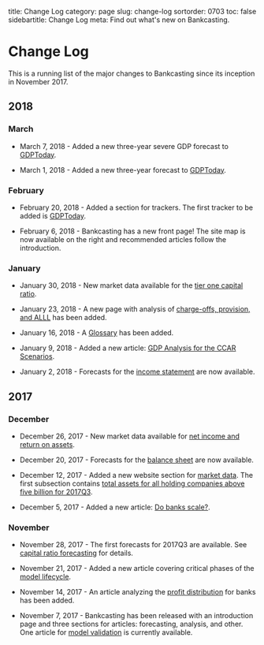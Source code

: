 title: Change Log
category: page
slug: change-log
sortorder: 0703
toc: false
sidebartitle: Change Log
meta: Find out what's new on Bankcasting.

# Change Log
This is a running list of the major changes to Bankcasting since its inception in November 2017. 

## 2018

### March

* March 7, 2018 - Added a new three-year severe GDP forecast to <a href="/gdptoday.html">GDPToday</a>.

* March 1, 2018 - Added a new three-year forecast to <a href="/gdptoday.html">GDPToday</a>.

### February

* February 20, 2018 - Added a section for trackers. The first tracker to be added is <a href="/gdptoday.html">GDPToday</a>.

* February 6, 2018 - Bankcasting has a new front page! The site map is now available on the right and recommended articles follow the introduction.

### January

* January 30, 2018 - New market data available for the <a href="/tier-one-ratio-data.html">tier one capital ratio</a>.

* January 23, 2018 - A new page with analysis of <a href="/provision-analysis.html">charge-offs, provision, and ALLL</a> has been added.

* January 16, 2018 - A <a href="/glossary.html">Glossary</a> has been added.

* January 9, 2018 - Added a new article: <a href="/frb-gdp-analysis.html">GDP Analysis for the CCAR Scenarios</a>.

* January 2, 2018 - Forecasts for the <a href="/income-statement-forecasting.html">income statement</a> are now available.

## 2017

### December

* December 26, 2017 - New market data available for <a href="/net-income-data.html">net income and return on assets</a>.

* December 20, 2017 - Forecasts for the <a href="/balance-sheet-forecasting.html">balance sheet</a> are now available.

* December 12, 2017 - Added a new website section for <a href="/market-data.html">market data</a>. The first subsection contains <a href="/total-asset-data.html">total assets for all holding companies above five billion for 2017Q3</a>.

* December 5, 2017 - Added a new article: <a href="/do-banks-scale.html">Do banks scale?</a>.

### November

* November 28, 2017 - The first forecasts for 2017Q3 are available. See <a href="/capital-ratio-forecasting.html">capital ratio forecasting</a> for details.

* November 21, 2017 - Added a new article covering critical phases of the <a href="/model-lifecycle.html">model lifecycle</a>.

* November 14, 2017 - An article analyzing the <a href="/profit-distribution.html">profit distribution</a> for banks has been added.

* November 7, 2017 - Bankcasting has been released with an introduction page and three sections for articles: forecasting, analysis, and other. One article for <a href="/model-validation.html">model validation</a> is currently available.